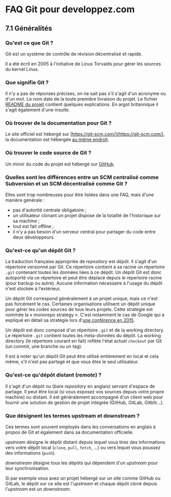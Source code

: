 # FAQ Git pour developpez.com

## 7.1 Généralités

### Qu'est ce que Git ?

Git est un système de contrôle de révision décentralisé et rapide.

Il a été écrit en 2005 à l'initiative de Linus Torvalds pour gérer les sources du kernel Linux.

### Que signifie Git ?

Il n'y a pas de réponses précises, on ne sait pas s'il s'agit d'un acronyme ou d'un mot. Le nom date de la toute première livraison du projet.
Le fichier [README du projet](https://github.com/git/git/blob/master/README.md) contient quelques explications.
En argot britannique il s'agit également d'une insulte.

### Où trouver de la documentation pour Git ?

Le site officiel est hébergé sur [https://git-scm.com/](https://git-scm.com/), la documentation est hébergée [au même endroit](https://git-scm.com/doc).

### Où trouver le code source de Git ?

Un miroir du code du projet est hébergé sur [GitHub](https://github.com/git/git).

### Quelles sont les différences entre un SCM centralisé comme Subversion et un SCM décentralisé comme Git ?

Elles sont trop nombreuses pour être listées dans une FAQ, mais d'une manière générale :

- pas d'autorité centrale obligatoire ;
- un utilisateur clonant un projet dispose de la totalité de l'historique sur sa machine ;
- tout est fait offline ;
- il n'y a pas besoin d'un serveur central pour partager du code entre deux développeurs.

### Qu'est-ce qu'un dépôt Git ?

La traduction française appropriée de *repository* est *dépôt*.
Il s'agit d'un répertoire versionné par Git. Ce répertoire contient à sa racine un répertoire `.git` contenant toutes les données liées à ce dépôt.
Un dépôt Git est donc autoporté via ce répertoire et peut être déplacé depuis le répertoire racine (pour backup ou autre).
Aucune information nécessaire à l'usage du dépôt n'est stockée à l'extérieur.

Un dépôt Git correspond généralement à un projet unique, mais ce n'est pas forcément le cas.
Certaines organisations utilisent un dépôt unique pour gérer les codes sources de tous leurs projets.
Cette stratégie est nommée la « monorepo strategy ».
C'est notamment le cas de Google qui a expliqué en détail sa stratégie lors d'[une conférence en 2015](https://www.youtube.com/watch?v=W71BTkUbdqE).

Un dépôt est donc composé d'un répertoire `.git` et de la working directory.
Le répertoire `.git` contient toutes les meta-données du dépôt.
La working directory (le répertoire courant en fait) reflète l'état actuel `checkout` par Git (un commit, une branche ou un tag).

Il est à noter qu'un dépôt Git peut être utilisé entièrement en local et cela même, s'il n'est pas partagé et que vous êtes le seul utilisateur.

### Qu'est-ce qu'dépôt distant (*remote*) ?

Il s'agit d'un dépôt nu (*bare repository* en anglais) servant d'espace de partage.
Il peut être local (si vous exposez vos sources depuis votre propre machine) ou distant.
Il est généralement accompagné d'un client web pour fournir une solution de gestion de projet intégrée (GitHub, GitLab, Gitblit...).

### Que désignent les termes upstream et downstream ?

Ces termes sont souvent employés dans les conversations en anglais à propos de Git et également dans sa documentation officielle.

*upstream* désigne le dépôt distant depuis lequel vous tirez des informations vers votre dépôt local (`clone`, `pull`, `fetch`, ...) ou vers lequel vous poussez des informations (`push`).

*downstream* désigne tous les dépôts qui dépendent d'un *upstream* pour leur synchronisation.

Si par exemple vous avez un projet hébergé sur un site comme GitHub ou GitLab, le dépôt sur ce site est l'*upstream* et chaque dépôt cloné depuis l'*upstream* est un *downstream*.
